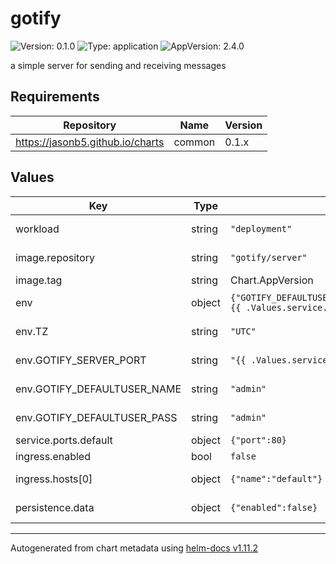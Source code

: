 # gotify

![Version: 0.1.0](https://img.shields.io/badge/Version-0.1.0-informational?style=flat-square) ![Type: application](https://img.shields.io/badge/Type-application-informational?style=flat-square) ![AppVersion: 2.4.0](https://img.shields.io/badge/AppVersion-2.4.0-informational?style=flat-square)

a simple server for sending and receiving messages

## Requirements

| Repository | Name | Version |
|------------|------|---------|
| https://jasonb5.github.io/charts | common | 0.1.x |

## Values

| Key | Type | Default | Description |
|-----|------|---------|-------------|
| workload | string | `"deployment"` | Workload type |
| image.repository | string | `"gotify/server"` | Image repository |
| image.tag | string | Chart.AppVersion | Image tag |
| env | object | `{"GOTIFY_DEFAULTUSER_NAME":"admin","GOTIFY_DEFAULTUSER_PASS":"admin","GOTIFY_SERVER_PORT":"{{ .Values.service.ports.default.port }}","TZ":"UTC"}` | Environment variables |
| env.TZ | string | `"UTC"` | Set the timezone |
| env.GOTIFY_SERVER_PORT | string | `"{{ .Values.service.ports.default.port }}"` | Default server port |
| env.GOTIFY_DEFAULTUSER_NAME | string | `"admin"` | Default username |
| env.GOTIFY_DEFAULTUSER_PASS | string | `"admin"` | Default password |
| service.ports.default | object | `{"port":80}` | Default port |
| ingress.enabled | bool | `false` |  |
| ingress.hosts[0] | object | `{"name":"default"}` | Default ingress |
| persistence.data | object | `{"enabled":false}` | Configuration mount |

----------------------------------------------
Autogenerated from chart metadata using [helm-docs v1.11.2](https://github.com/norwoodj/helm-docs/releases/v1.11.2)
